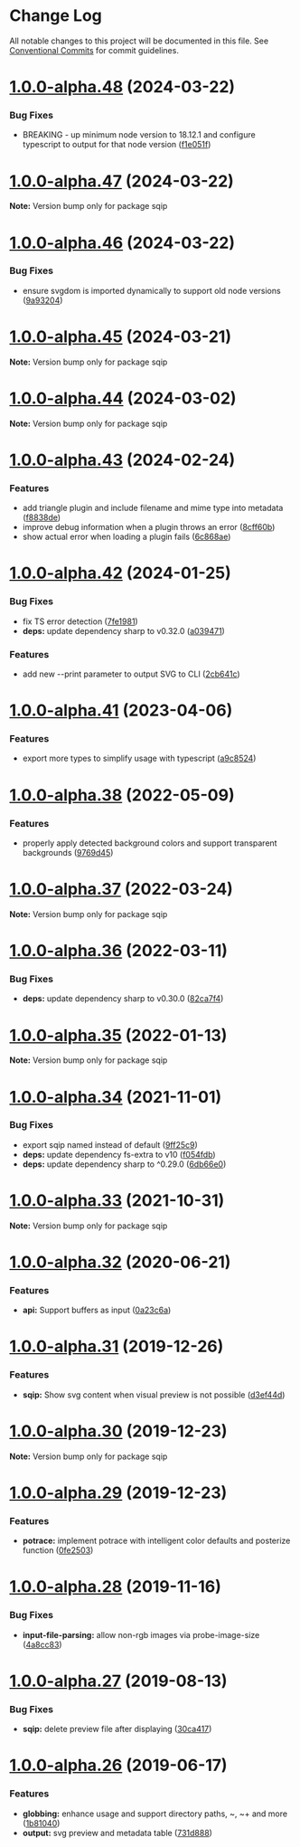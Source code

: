 # Change Log

All notable changes to this project will be documented in this file.
See [Conventional Commits](https://conventionalcommits.org) for commit guidelines.

# [1.0.0-alpha.48](https://github.com/axe312ger/sqip/compare/sqip@1.0.0-alpha.47...sqip@1.0.0-alpha.48) (2024-03-22)


### Bug Fixes

* BREAKING - up minimum node version to 18.12.1 and configure typescript to output for that node version ([f1e051f](https://github.com/axe312ger/sqip/commit/f1e051f4962e094308116a9bbf47f063abf7dc8b))





# [1.0.0-alpha.47](https://github.com/axe312ger/sqip/compare/sqip@1.0.0-alpha.46...sqip@1.0.0-alpha.47) (2024-03-22)

**Note:** Version bump only for package sqip





# [1.0.0-alpha.46](https://github.com/axe312ger/sqip/compare/sqip@1.0.0-alpha.45...sqip@1.0.0-alpha.46) (2024-03-22)


### Bug Fixes

* ensure svgdom is imported dynamically to support old node versions ([9a93204](https://github.com/axe312ger/sqip/commit/9a9320450abe8f0cab69ef1cb4f85b0493398c91))





# [1.0.0-alpha.45](https://github.com/axe312ger/sqip/compare/sqip@1.0.0-alpha.44...sqip@1.0.0-alpha.45) (2024-03-21)

**Note:** Version bump only for package sqip





# [1.0.0-alpha.44](https://github.com/axe312ger/sqip/compare/sqip@1.0.0-alpha.43...sqip@1.0.0-alpha.44) (2024-03-02)

**Note:** Version bump only for package sqip





# [1.0.0-alpha.43](https://github.com/axe312ger/sqip/compare/sqip@1.0.0-alpha.42...sqip@1.0.0-alpha.43) (2024-02-24)


### Features

* add triangle plugin and include filename and mime type into metadata ([f8838de](https://github.com/axe312ger/sqip/commit/f8838dead30932e59bc5f00cb2e2e9e20bf70a40))
* improve debug information when a plugin throws an error ([8cff60b](https://github.com/axe312ger/sqip/commit/8cff60b1ae57f8e1bdd7f01bb7b130d54ffdddaa))
* show actual error when loading a plugin fails ([6c868ae](https://github.com/axe312ger/sqip/commit/6c868aef4d0f4038ec417a7d7ae574e77dff204c))





# [1.0.0-alpha.42](https://github.com/axe312ger/sqip/compare/sqip@1.0.0-alpha.41...sqip@1.0.0-alpha.42) (2024-01-25)


### Bug Fixes

* fix TS error detection ([7fe1981](https://github.com/axe312ger/sqip/commit/7fe19814b38bdf016ed0e6251a640dae738327d2))
* **deps:** update dependency sharp to v0.32.0 ([a039471](https://github.com/axe312ger/sqip/commit/a039471f2268ae2acf044a1894d9144595b55253))


### Features

* add new --print parameter to output SVG to CLI ([2cb641c](https://github.com/axe312ger/sqip/commit/2cb641c44f1339e5233cf70ed3aac59d9b2129f8))





# [1.0.0-alpha.41](https://github.com/axe312ger/sqip/compare/sqip@1.0.0-alpha.40...sqip@1.0.0-alpha.41) (2023-04-06)


### Features

* export more types to simplify usage with typescript ([a9c8524](https://github.com/axe312ger/sqip/commit/a9c8524848767b029ad7dd34a6498b3aa0752868))





# [1.0.0-alpha.38](https://github.com/axe312ger/sqip/compare/sqip@1.0.0-alpha.37...sqip@1.0.0-alpha.38) (2022-05-09)


### Features

* properly apply detected background colors and support transparent backgrounds ([9769d45](https://github.com/axe312ger/sqip/commit/9769d4597fdfca877d1caef1c3f2cd68347fd223))





# [1.0.0-alpha.37](https://github.com/axe312ger/sqip/compare/sqip@1.0.0-alpha.36...sqip@1.0.0-alpha.37) (2022-03-24)

**Note:** Version bump only for package sqip





# [1.0.0-alpha.36](https://github.com/axe312ger/sqip/compare/sqip@1.0.0-alpha.35...sqip@1.0.0-alpha.36) (2022-03-11)


### Bug Fixes

* **deps:** update dependency sharp to v0.30.0 ([82ca7f4](https://github.com/axe312ger/sqip/commit/82ca7f476c805b518eddb31a56683062c6efcc4f))





# [1.0.0-alpha.35](https://github.com/axe312ger/sqip/compare/sqip@1.0.0-alpha.34...sqip@1.0.0-alpha.35) (2022-01-13)

**Note:** Version bump only for package sqip





# [1.0.0-alpha.34](https://github.com/axe312ger/sqip/compare/sqip@1.0.0-alpha.33...sqip@1.0.0-alpha.34) (2021-11-01)


### Bug Fixes

* export sqip named instead of default ([9ff25c9](https://github.com/axe312ger/sqip/commit/9ff25c921719f47d19f92729fd1e0198bdced6ab))
* **deps:** update dependency fs-extra to v10 ([f054fdb](https://github.com/axe312ger/sqip/commit/f054fdb81ff06d6bdb9d05b9c31c5be4c8d049d9))
* **deps:** update dependency sharp to ^0.29.0 ([6db66e0](https://github.com/axe312ger/sqip/commit/6db66e0a1126fd0386895d722047b69beaeaf8c6))





# [1.0.0-alpha.33](https://github.com/axe312ger/sqip/compare/sqip@1.0.0-alpha.32...sqip@1.0.0-alpha.33) (2021-10-31)

**Note:** Version bump only for package sqip





# [1.0.0-alpha.32](https://github.com/axe312ger/sqip/compare/sqip@1.0.0-alpha.31...sqip@1.0.0-alpha.32) (2020-06-21)


### Features

* **api:** Support buffers as input ([0a23c6a](https://github.com/axe312ger/sqip/commit/0a23c6a8d265418713d00be9d0c698b982a5acbe))





# [1.0.0-alpha.31](https://github.com/axe312ger/sqip/compare/sqip@1.0.0-alpha.30...sqip@1.0.0-alpha.31) (2019-12-26)


### Features

* **sqip:** Show svg content when visual preview is not possible ([d3ef44d](https://github.com/axe312ger/sqip/commit/d3ef44dd4bf30d0866efaaf32a2ad9e7f4b6051f))





# [1.0.0-alpha.30](https://github.com/axe312ger/sqip/compare/sqip@1.0.0-alpha.29...sqip@1.0.0-alpha.30) (2019-12-23)

**Note:** Version bump only for package sqip





# [1.0.0-alpha.29](https://github.com/axe312ger/sqip/compare/sqip@1.0.0-alpha.28...sqip@1.0.0-alpha.29) (2019-12-23)


### Features

* **potrace:** implement potrace with intelligent color defaults and posterize function ([0fe2503](https://github.com/axe312ger/sqip/commit/0fe2503c92486b07a01382638ac92b475dead67d))





# [1.0.0-alpha.28](https://github.com/axe312ger/sqip/compare/sqip@1.0.0-alpha.27...sqip@1.0.0-alpha.28) (2019-11-16)


### Bug Fixes

* **input-file-parsing:** allow non-rgb images via probe-image-size ([4a8cc83](https://github.com/axe312ger/sqip/commit/4a8cc83c405c893f69bf151d237fb3dfd60d18ca))





# [1.0.0-alpha.27](https://github.com/axe312ger/sqip/compare/sqip@1.0.0-alpha.26...sqip@1.0.0-alpha.27) (2019-08-13)


### Bug Fixes

* **sqip:** delete preview file after displaying ([30ca417](https://github.com/axe312ger/sqip/commit/30ca417))





# [1.0.0-alpha.26](https://github.com/axe312ger/sqip/compare/sqip@1.0.0-alpha.25...sqip@1.0.0-alpha.26) (2019-06-17)


### Features

* **globbing:** enhance usage and support directory paths, ~, ~+ and more ([1b81040](https://github.com/axe312ger/sqip/commit/1b81040))
* **output:** svg preview and metadata table ([731d888](https://github.com/axe312ger/sqip/commit/731d888))
